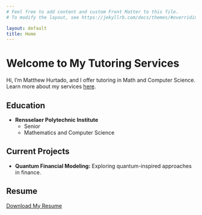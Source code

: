 ```yaml
---
# Feel free to add content and custom Front Matter to this file.
# To modify the layout, see https://jekyllrb.com/docs/themes/#overriding-theme-defaults

layout: default
title: Home
---
```


# Welcome to My Tutoring Services

Hi, I’m Matthew Hurtado, and I offer tutoring in Math and Computer Science. Learn more about my services [here](tutoring.md).

## Education
- **Rensselaer Polytechnic Institute**
    - Senior
    - Mathematics and Computer Science  

## Current Projects
- **Quantum Financial Modeling:** Exploring quantum-inspired approaches in finance.

## Resume
[Download My Resume](assets/ResumeF24.pdf)
